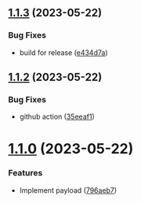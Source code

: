 ## [1.1.3](https://github.com/e23thr/socketio-chat/compare/v1.1.2...v1.1.3) (2023-05-22)


### Bug Fixes

* build for release ([e434d7a](https://github.com/e23thr/socketio-chat/commit/e434d7a5fbb531438fbac5432b0461096268d0b6))



## [1.1.2](https://github.com/e23thr/socketio-chat/compare/v1.1.0...v1.1.2) (2023-05-22)


### Bug Fixes

* github action ([35eeaf1](https://github.com/e23thr/socketio-chat/commit/35eeaf111db3ee5b22f051af9fd01599f1436388))



# [1.1.0](https://github.com/e23thr/socketio-chat/compare/796aeb7fcdedfffebc9bf96c962979dd31049ba9...v1.1.0) (2023-05-22)


### Features

* Implement payload ([796aeb7](https://github.com/e23thr/socketio-chat/commit/796aeb7fcdedfffebc9bf96c962979dd31049ba9))



